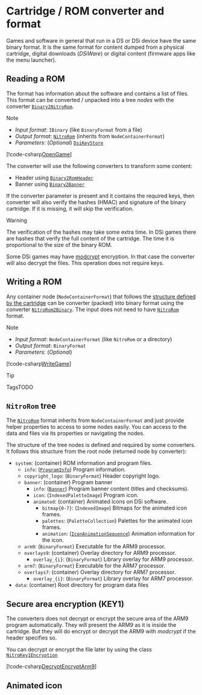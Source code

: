 # Cartridge / ROM converter and format

Games and software in general that run in a DS or DSi device have the same
binary format. It is the same format for content dumped from a physical
cartridge, digital downloads (_DSiWare_) or digital content (firmware apps like
the menu launcher).

## Reading a ROM

The format has information about the software and contains a list of files. This
format can be converted / unpacked into a tree _nodes_ with the converter
[`Binary2NitroRom`](xref:SceneGate.Ekona.Containers.Rom.Binary2NitroRom).

> [!NOTE]
>
> - _Input format_: `IBinary` (like `BinaryFormat` from a file)
> - _Output format_: [`NitroRom`](xref:SceneGate.Ekona.Containers.Rom.NitroRom)
>   (inherits from `NodeContainerFormat`)
> - _Parameters_: (_Optional_)
>   [`DsiKeyStore`](xref:SceneGate.Ekona.Security.DsiKeyStore)

[!code-csharp[OpenGame](../../../src/Ekona.Examples/QuickStart.cs?name=OpenGame)]

The converter will use the following converters to transform some content:

- Header using
  [`Binary2RomHeader`](xref:SceneGate.Ekona.Containers.Rom.Binary2RomHeader)
- Banner using
  [`Binary2Banner`](xref:SceneGate.Ekona.Containers.Rom.Binary2Banner)

If the converter parameter is present and it contains the required keys, then
converter will also verify the hashes (HMAC) and signature of the binary
cartridge. If it is missing, it will skip the verification.

> [!WARNING]  
> The verification of the hashes may take some extra time. In DSi games there
> are hashes that verify the full content of the cartridge. The time it is
> proportional to the size of the binary ROM.

Some DSi games may have
[modcrypt](../../specs/cartridge/security.md#modcrypt-aes-ctr) encryption. In
that case the converter will also decrypt the files. This operation does not
require keys.

## Writing a ROM

Any container node (`NodeContainerFormat`) that follows the
[structure defined by the cartridge](#nitrorom-tree) can be converter (packed)
into binary format using the converter
[`NitroRom2Binary`](xref:SceneGate.Ekona.Containers.Rom.NitroRom2Binary). The
input does not need to have
[`NitroRom`](xref:SceneGate.Ekona.Containers.Rom.NitroRom) format.

> [!NOTE]
>
> - _Input format_: `NodeContainerFormat` (like `NitroRom` or a directory)
> - _Output format_: `BinaryFormat`
> - _Parameters_: (_Optional_)

[!code-csharp[WriteGame](../../../src/Ekona.Examples/QuickStart.cs?name=WriteGame)]

> [!TIP]  
> TagsTODO

## `NitroRom` tree

The [`NitroRom`](xref:SceneGate.Ekona.Containers.Rom.NitroRom) format inherits
from `NodeContainerFormat` and just provide helper properties to access to some
nodes easily. You can access to the data and files via its properties or
navigating the nodes.

The structure of the tree nodes is defined and required by some converters. It
follows this structure from the root node (returned node by converter):

- `system`: (container) ROM information and program files.
  - `info`: ([`ProgramInfo`](xref:SceneGate.Ekona.Containers.Rom.ProgramInfo))
    Program information.
  - `copyright_logo`: (`BinaryFormat`) Header copyright logo.
  - `banner`: (container) Program banner
    - `info`: ([`Banner`](xref:SceneGate.Ekona.Containers.Rom.Banner)) Program
      banner content (titles and checksums).
    - `icon`: (`IndexedPaletteImage`) Program icon.
    - `animated`: (container) Animated icons on DSi software.
      - `bitmap{0-7}`: (`IndexedImage`) Bitmaps for the animated icon frames.
      - `palettes`: (`PaletteCollection`) Palettes for the animated icon frames.
      - `animation`:
        ([`IconAnimationSequence`](xref:SceneGate.Ekona.Containers.Rom.IconAnimationSequence))
        Animation information for the icon.
  - `arm9`: (`BinaryFormat`) Executable for the ARM9 processor.
  - `overlays9`: (container) Overlay directory for ARM9 processor.
    - `overlay_{i}`: (`BinaryFormat`) Library overlay for ARM9 processor.
  - `arm7`: (`BinaryFormat`) Executable for the ARM7 processor.
  - `overlays7`: (container) Overlay directory for ARM7 processor.
    - `overlay_{i}`: (`BinaryFormat`) Library overlay for ARM7 processor.
- `data`: (container) Root directory for program data files

## Secure area encryption (KEY1)

The converters does not decrypt or encrypt the secure area of the ARM9 program
automatically. They will present the ARM9 as it is inside the cartridge. But
they will do encrypt or decrypt the ARM9 with _modcrypt_ if the header specifies
so.

You can decrypt or encrypt the file later by using the class
[`NitroKey1Encryption`](xref:SceneGate.Ekona.Security.NitroKey1Encryption)

[!code-csharp[DecryptEncryptArm9](../../../src/Ekona.Examples/Cartridge.cs?name=DecryptEncryptArm9)]

## Animated icon

